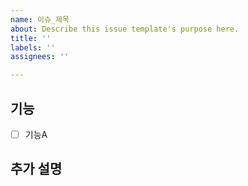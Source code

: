 ```yaml
---
name: 이슈_제목
about: Describe this issue template's purpose here.
title: ''
labels: ''
assignees: ''

---
```


## 기능
- [ ] 기능A


## 추가 설명

